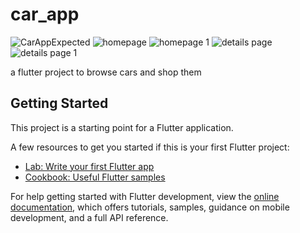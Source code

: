 # car_app
![CarAppExpected](https://github.com/user-attachments/assets/1e8be3d1-0975-4c08-9679-3fd4b989b104)
![homepage](https://github.com/user-attachments/assets/d8b7c810-311f-4450-8ccd-6dc144b7029b)
![homepage 1](https://github.com/user-attachments/assets/359c64bb-85fb-4d6b-9e8f-d293bbe597c0)
![details page](https://github.com/user-attachments/assets/a5a86bb3-2ffc-4b0c-8c3d-c46c8ab08532)
![details page 1](https://github.com/user-attachments/assets/5345571e-bbdd-4085-8377-b4a2cd65c9e9)

a flutter project to browse cars and shop them

## Getting Started

This project is a starting point for a Flutter application.

A few resources to get you started if this is your first Flutter project:

- [Lab: Write your first Flutter app](https://docs.flutter.dev/get-started/codelab)
- [Cookbook: Useful Flutter samples](https://docs.flutter.dev/cookbook)

For help getting started with Flutter development, view the
[online documentation](https://docs.flutter.dev/), which offers tutorials,
samples, guidance on mobile development, and a full API reference.
